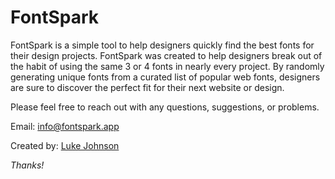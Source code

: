 # FontSpark

FontSpark is a simple tool to help designers quickly find the best fonts for their design projects. FontSpark was created to help designers break out of the habit of using the same 3 or 4 fonts in nearly every project. By randomly generating unique fonts from a curated list of popular web fonts, designers are sure to discover the perfect fit for their next website or design.

Please feel free to reach out with any questions, suggestions, or problems.

Email: info@fontspark.app

Created by: [Luke Johnson](https://lukecjohnson.com)

*Thanks!*
